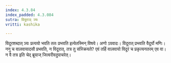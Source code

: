 ```yaml
---
index: 4.3.84
index_padded: 4.3.084
sutra: विदूराञ् ञ्यः
vritti: kashika

---
```

विदूरशब्दात् ञ्यः प्रत्ययो भवति ततः प्रभवति इत्येतस्मिन् विषये। अणो ऽपवादः। विदूरात् प्रभवति वैदूर्यो मणिः। ननु च वालवायादसौ प्रभवति, न विदूरात्, तत्र तु संस्क्रियते? एवं तर्हि वालवायो विदूरं च प्रकृत्यनतरम् एव वा। न वै तत्र इति चेद् ब्रूयाज् जित्वरीवदुपाचरेत्।